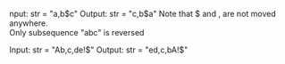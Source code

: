 nput:   str = "a,b$c"
Output:  str = "c,b$a"
Note that $ and , are not moved anywhere.  
Only subsequence "abc" is reversed

Input:   str = "Ab,c,de!$"
Output:  str = "ed,c,bA!$"
